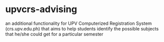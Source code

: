# upvcrs-advising
an additional functionality for UPV Computerized Registration System (crs.upv.edu.ph) that aims to help students identify the possible subjects that he/she could get for a particular semester
